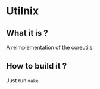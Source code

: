 # Utilnix

## What it is ?

A reimplementation of the coreutils.

## How to build it ?

Just run ```make```
